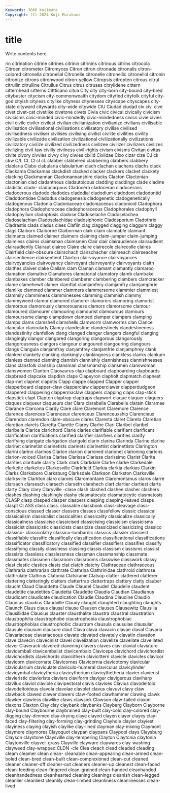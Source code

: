 ```yaml
---
Keywords: 3866 kojimura
Copyright: (C) 2024 Koji Murakami
---
```


# title

Write contents here.



rin
citrination citrine citrines citrinin citrinins citrinous citrins citrocola Citroen citrometer
Citromyces Citron citron citronade citronalis citron-colored citronella citronellal Citronelle citronelle
citronellic citronellol citronin citronize citrons citronwood citron-yellow Citropsis citropten citrous
citrul citrullin citrulline Citrullus Citrus citrus citruses citrylidene cittern citternhead
citterns Cittticano citua City city city-born city-bound city-bred citybuster citycism
city-commonwealth citydom cityfied cityfolk cityful city-god cityish cityless citylike cityness
citynesses cityscape cityscapes city-state cityward citywards city-wide citywide CIU Ciudad
ciudad civ civ. cive civet civet-cat civetlike civetone civets Civia
civic civical civically civicism civicisms civic-minded civic-mindedly civic-mindedness civics civie
civies civil civile civiler civilest civilian civilianization civilianize civilians civilisable
civilisation civilisational civilisations civilisatory civilise civilised civilisedness civiliser civilises civilising
civilist civilite civilities civility civilizable civilizade civilization civilizational civilizationally civilizations
civilizatory civilize civilized civilizedness civilizee civilizer civilizers civilizes civilizing civil-law
civilly civilness civil-rights civism civisms Civitan civitas civite civory civvies
civvy civy ciwies cixiid Cixiidae Cixo cizar cize CJ ck
ckw C/L CL Cl cl cl. clabber clabbered clabbering clabbers
clabbery clablaria Clabo clabularia clabularium clach clachan clachans clachs clack
Clackama Clackamas clackdish clacked clacker clackers clacket clackety clacking Clackmannan
Clackmannanshire clacks Clacton Clactonian clactonian clad cladanthous cladautoicous cladding claddings
clade cladine cladistic clado- cladocarpous Cladocera cladoceran cladocerans cladocerous cladode
cladodes cladodial cladodium cladodont cladodontid Cladodontidae Cladodus cladogenesis cladogenetic cladogenetically
cladogenous Cladonia Cladoniaceae cladoniaceous cladonioid Cladophora cladophora Cladophoraceae cladophoraceous Cladophorales
cladophyll cladophyllum cladoptosis cladose Cladoselache Cladoselachea cladoselachian Cladoselachidae cladosiphonic Cladosporium
Cladothrix Cladrastis clads cladus claes Claflin clag clagged clagging claggum
claggy clags Claiborn Claiborne Claibornian claik claim claimable claimant claimants
claimed claimer claimers claiming claim-jumper claim-jumping claimless claims claimsman claimsmen
Clair clair clairaudience clairaudient clairaudiently Clairaut clairce Claire claire clairecole
clairecolle claires Clairfield clair-obscure clairschach clairschacher clairseach clairseacher clairsentience clairsentient
Clairton clairvoyance clairvoyances clairvoyancies clairvoyancy clairvoyant clairvoyantly clairvoyants claith claithes
claiver clake Clallam clam Claman clamant clamantly clamaroo clamation clamative
Clamatores clamatorial clamatory clamb clambake clambakes clamber clambered clamberer clambering
clambers clamcracker clame clamehewit clamer clamflat clamjamfery clamjamfry clamjamphrie clamlike
clammed clammer clammers clammersome clammier clammiest clammily clamminess clamminesses clamming
clammish clammy clammyweed clamor clamored clamorer clamorers clamoring clamorist clamorous
clamorously clamorousness clamors clamorsome clamour clamoured clamourer clamouring clamourist clamourous
clamours clamoursome clamp clampdown clamped clamper clampers clamping clamps clams
clamshell clamshells clamworm clamworms clan Clance clancular clancularly Clancy clandestine
clandestinely clandestineness clandestinity clanfellow clang clanged clanger clangers clangful clanging
clangingly clangor clangored clangoring clangorous clangorously clangorousness clangors clangour clangoured
clangouring clangours clangs Clangula clanjamfray clanjamfrey clanjamfrie clanjamphrey clank clanked
clankety clanking clankingly clankingness clankless clanks clankum clanless clanned clanning
clannish clannishly clannishness clannishnesses clans clansfolk clanship clansman clansmanship clansmen
clanswoman clanswomen Clanton Claosaurus clap clapboard clapboarding clapboards clapbread clapcake
clapdish clape Clapeyron clapholt clapmatch clapnest clap-net clapnet clapotis Clapp
clappe clapped Clapper clapper clapperboard clapper-claw clapperclaw clapperclawer clapperdudgeon clappered
clappering clappermaclaw clappers clapping claps clap-stick clapstick clapt Clapton claptrap
claptraps clapwort claque claquer claquers claques claqueur claqueurs clar Clara
clarabella Clarabelle clarain Claramae Clarance Clarcona Clardy Clare clare Claremont
Claremore Clarence clarence clarences Clarenceux clarenceux Clarenceuxship Clarencieux Clarendon clarendon
clare-obscure clares Claresta claret Clareta Claretian claretian clarets Claretta Clarette
Clarey Clarhe Clari Claribel claribel claribella Clarice clarichord Clarie claries
clarifiable clarifiant clarificant clarification clarifications clarified clarifier clarifiers clarifies clarify
clarifying clarigate clarigation clarigold clarin clarina Clarinda Clarine clarine clarinet
clarinetist clarinetists clarinets clarinettist clarinettists Clarington clarini clarino clarinos Clarion
clarion clarioned clarionet clarioning clarions clarion-voiced Clarisa Clarise Clarissa Clarisse
clarissimo Clarist Clarita clarities claritude clarity Clark clark Clarkdale Clarke
clarke Clarkedale clarkeite clarkeites Clarkesville Clarkfield Clarkia clarkia clarkias Clarkin
Clarks Clarksboro Clarksburg Clarksdale Clarkson Clarkston Clarksville clarksville Clarkton claro
claroes Claromontane Claromontanus claros clarre clarsach clarseach clarsech clarseth clarshech
clart clartier clartiest clarts clarty Clary clary Claryville -clase clash
clashed clashee clasher clashers clashes clashing clashingly clashy clasmatocyte clasmatocytic
clasmatosis CLASP clasp clasped clasper claspers clasping clasping-leaved clasps claspt
CLASS class class. classable classbook class-cleavage class-conscious classed classer classers
classes classfellow classic classical classicalism classicalist classicalities classicality classicalize classically
classicalness classicise classicised classicising classicism classicisms classicist classicistic classicists classicize
classicized classicizing classico classico- classicolatry classico-lombardic classics classier classiest classifiable
classific classifically classification classificational classifications classificator classificatory classified classifier classifiers
classifies classify classifying classily classiness classing classis classism classisms classist
classists classless classlessness classman classmanship classmate classmates classmen classroom classrooms
classwise classwork classy clast clastic clastics clasts clat clatch clatchy
Clathraceae clathraceous Clathraria clathrarian clathrate Clathrina Clathrinidae clathroid clathrose clathrulate
Clathrus Clatonia Clatskanie Clatsop clatter clattered clatterer clattering clatteringly clatters
clattertrap clattertraps clattery clatty clauber claucht Claud Clauddetta Claude Claudel
Claudell Claudelle claudent claudetite claudetites Claudetta Claudette Claudia Claudian Claudianus
claudicant claudicate claudication Claudie Claudina Claudine Claudio Claudius claudius Claudville
Claudy claught claughted claughting claughts Claunch Claus claus clausal clause
Clausen clauses Clausewitz Clausilia Clausiliidae Clausius clauster clausthalite claustra claustral
claustration claustrophilia claustrophobe claustrophobia claustrophobiac claustrophobias claustrophobic claustrum clausula clausulae
clausular clausule clausum clausure claut Clava clava clavacin clavae claval
Clavaria Clavariaceae clavariaceous clavate clavated clavately clavatin clavation clave clavecin
clavecinist clavel clavelization clavelize clavellate clavellated claver Claverack clavered clavering
clavers claves clavi clavial claviature clavicembali clavicembalist clavicembalo Claviceps clavichord
clavichordist clavichordists clavichords clavicithern clavicittern clavicle clavicles clavicor clavicorn clavicornate
Clavicornes Clavicornia clavicotomy clavicular clavicularium claviculate claviculo-humeral claviculus clavicylinder clavicymbal
clavicytheria clavicytherium clavicythetheria clavier clavierist clavieristic clavierists claviers claviform claviger
clavigerous claviharp clavilux claviol claviole clavipectoral clavis clavises Clavius clavodeltoid
clavodeltoideus clavola clavolae clavolet clavus clavuvi clavy claw clawback clawed
clawer clawers claw-footed clawhammer clawing clawk clawker clawless clawlike claws
clawsick Clawson claw-tailed claxon claxons Claxton Clay clay claybank claybanks
Clayberg Clayborn Clayborne clay-bound Claybourne claybrained clay-built clay-cold clay-colored clay-digging
clay-dimmed clay-drying claye clayed clayen clayer clayey clay-faced clay-filtering clay-forming
clay-grinding Clayhole clayier clayiest clayiness claying clayish claylike clay-lined clayman
clay-mixing Claymont claymore claymores Clayoquot claypan claypans Claypool clays Claysburg
Clayson claystone Claysville clay-tempering Clayton Claytonia claytonia Claytonville clayver-grass Clayville
clayware claywares clay-washing clayweed clay-wrapped CLDN -cle Clea cleach clead
cleaded cleading cleam cleamer clean clean- cleanable clean-appearing clean-armed clean-boled
clean-bred clean-built clean-complexioned clean-cut cleaned cleaner cleaner-off cleaner-out cleaners cleaner-up
cleanest clean-faced clean-feeding clean-fingered clean-grained clean-handed cleanhanded cleanhandedness cleanhearted cleaning
cleanings cleanish clean-legged cleanlier cleanliest cleanlily clean-limbed cleanliness cleanlinesses clean-lived
